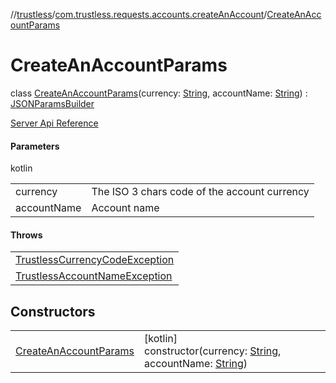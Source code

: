 //[trustless](../../../index.md)/[com.trustless.requests.accounts.createAnAccount](../index.md)/[CreateAnAccountParams](index.md)

# CreateAnAccountParams

class [CreateAnAccountParams](index.md)(currency: [String](https://kotlinlang.org/api/latest/jvm/stdlib/kotlin/-string/index.html), accountName: [String](https://kotlinlang.org/api/latest/jvm/stdlib/kotlin/-string/index.html)) : [JSONParamsBuilder](../../com.trustless.params/-j-s-o-n-params-builder/index.md)

[Server Api Reference](https://developer.staq.io/docs/apis/accounts#/Accounts/Create%20an%20account)

#### Parameters

kotlin

| | |
|---|---|
| currency | The ISO 3 chars code of the account currency |
| accountName | Account name |

#### Throws

| |
|---|
| [TrustlessCurrencyCodeException](../../com.trustless.exceptions/-trustless-currency-code-exception/index.md) |
| [TrustlessAccountNameException](../../com.trustless.exceptions/-trustless-account-name-exception/index.md) |

## Constructors

| | |
|---|---|
| [CreateAnAccountParams](-create-an-account-params.md) | [kotlin]<br>constructor(currency: [String](https://kotlinlang.org/api/latest/jvm/stdlib/kotlin/-string/index.html), accountName: [String](https://kotlinlang.org/api/latest/jvm/stdlib/kotlin/-string/index.html)) |
